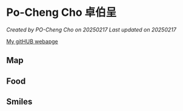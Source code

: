 
# Po-Cheng Cho 卓伯呈

*Created by PO-Cheng Cho on 20250217 Last updated on 20250217*

[My gitHUB webapge](https://github.com/Cho-Po-Cheng) 


## Map



## Food


## Smiles
